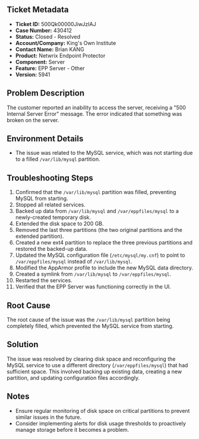 ## Ticket Metadata
- **Ticket ID:** 500Qk00000JiwJzIAJ
- **Case Number:** 430412
- **Status:** Closed - Resolved
- **Account/Company:** King's Own Institute
- **Contact Name:** Brian KANG
- **Product:** Netwrix Endpoint Protector
- **Component:** Server
- **Feature:** EPP Server - Other
- **Version:** 5941

## Problem Description
The customer reported an inability to access the server, receiving a "500 Internal Server Error" message. The error indicated that something was broken on the server.

## Environment Details
- The issue was related to the MySQL service, which was not starting due to a filled `/var/lib/mysql` partition.

## Troubleshooting Steps
1. Confirmed that the `/var/lib/mysql` partition was filled, preventing MySQL from starting.
2. Stopped all related services.
3. Backed up data from `/var/lib/mysql` and `/var/eppfiles/mysql` to a newly-created temporary disk.
4. Extended the disk space to 200 GB.
5. Removed the last three partitions (the two original partitions and the extended partition).
6. Created a new ext4 partition to replace the three previous partitions and restored the backed-up data.
7. Updated the MySQL configuration file (`/etc/mysql/my.cnf`) to point to `/var/eppfiles/mysql` instead of `/var/lib/mysql`.
8. Modified the AppArmor profile to include the new MySQL data directory.
9. Created a symlink from `/var/lib/mysql` to `/var/eppfiles/mysql`.
10. Restarted the services.
11. Verified that the EPP Server was functioning correctly in the UI.

## Root Cause
The root cause of the issue was the `/var/lib/mysql` partition being completely filled, which prevented the MySQL service from starting.

## Solution
The issue was resolved by clearing disk space and reconfiguring the MySQL service to use a different directory (`/var/eppfiles/mysql`) that had sufficient space. This involved backing up existing data, creating a new partition, and updating configuration files accordingly.

## Notes
- Ensure regular monitoring of disk space on critical partitions to prevent similar issues in the future.
- Consider implementing alerts for disk usage thresholds to proactively manage storage before it becomes a problem.